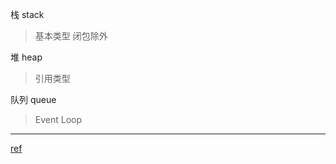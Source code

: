 栈 stack

> 基本类型 闭包除外

堆 heap

> 引用类型

队列 queue

> Event Loop

---

[ref](https://www.cnblogs.com/slly/p/10366290.html)
